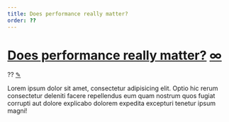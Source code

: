 ```yaml
---
title: Does performance really matter?
order: ??
---
```


<div class="article">

  <h1 id="performance-importa">
    <a class="tip-title" href="#performance-importa">Does performance really matter?</a>
    <a title="Link" class="anchor" href="#performance-importa">∞</a>
  </h1>
  <div class="line">
    <span class="order">??</span>
    <a title="Editar" class="edit" href="https://github.com/zenorocha/browser-diet/blob/master/src/documents/index.html.md.eco">✎</a>
  </div>

  <p>Lorem ipsum dolor sit amet, consectetur adipisicing elit. Optio hic rerum consectetur deleniti facere repellendus eum quam nostrum quos fugiat corrupti aut dolore explicabo dolorem expedita excepturi tenetur ipsum magni!</p>

  <!-- http://www.slideshare.net/keppelen/performance-frontend-front-in-macei

  http://jaydson.org/talks/x-web-performance/

  http://fellipe.com/slides/performance-javascript/

  http://www.slideshare.net/davidsonfellipe/jqueryperf

  http://www.slideshare.net/luiztiago/por-que-investir-em-performance-frontend -->

</div>
